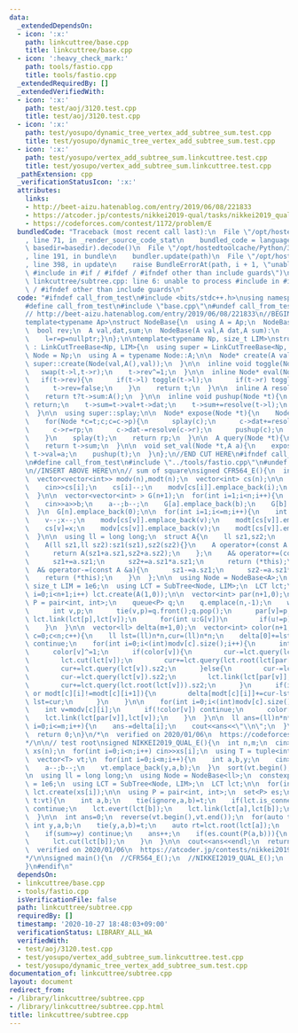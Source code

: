 ```yaml
---
data:
  _extendedDependsOn:
  - icon: ':x:'
    path: linkcuttree/base.cpp
    title: linkcuttree/base.cpp
  - icon: ':heavy_check_mark:'
    path: tools/fastio.cpp
    title: tools/fastio.cpp
  _extendedRequiredBy: []
  _extendedVerifiedWith:
  - icon: ':x:'
    path: test/aoj/3120.test.cpp
    title: test/aoj/3120.test.cpp
  - icon: ':x:'
    path: test/yosupo/dynamic_tree_vertex_add_subtree_sum.test.cpp
    title: test/yosupo/dynamic_tree_vertex_add_subtree_sum.test.cpp
  - icon: ':x:'
    path: test/yosupo/vertex_add_subtree_sum.linkcuttree.test.cpp
    title: test/yosupo/vertex_add_subtree_sum.linkcuttree.test.cpp
  _pathExtension: cpp
  _verificationStatusIcon: ':x:'
  attributes:
    links:
    - http://beet-aizu.hatenablog.com/entry/2019/06/08/221833
    - https://atcoder.jp/contests/nikkei2019-qual/tasks/nikkei2019_qual_e
    - https://codeforces.com/contest/1172/problem/E
  bundledCode: "Traceback (most recent call last):\n  File \"/opt/hostedtoolcache/Python/3.9.0/x64/lib/python3.9/site-packages/onlinejudge_verify/documentation/build.py\"\
    , line 71, in _render_source_code_stat\n    bundled_code = language.bundle(stat.path,\
    \ basedir=basedir).decode()\n  File \"/opt/hostedtoolcache/Python/3.9.0/x64/lib/python3.9/site-packages/onlinejudge_verify/languages/cplusplus.py\"\
    , line 191, in bundle\n    bundler.update(path)\n  File \"/opt/hostedtoolcache/Python/3.9.0/x64/lib/python3.9/site-packages/onlinejudge_verify/languages/cplusplus_bundle.py\"\
    , line 398, in update\n    raise BundleErrorAt(path, i + 1, \"unable to process\
    \ #include in #if / #ifdef / #ifndef other than include guards\")\nonlinejudge_verify.languages.cplusplus_bundle.BundleErrorAt:\
    \ linkcuttree/subtree.cpp: line 6: unable to process #include in #if / #ifdef\
    \ / #ifndef other than include guards\n"
  code: "#ifndef call_from_test\n#include <bits/stdc++.h>\nusing namespace std;\n\n\
    #define call_from_test\n#include \"base.cpp\"\n#undef call_from_test\n\n#endif\n\
    // http://beet-aizu.hatenablog.com/entry/2019/06/08/221833\n//BEGIN CUT HERE\n\
    template<typename Ap>\nstruct NodeBase{\n  using A = Ap;\n  NodeBase *l,*r,*p;\n\
    \  bool rev;\n  A val,dat,sum;\n  NodeBase(A val,A dat,A sum):\n    rev(0),val(val),dat(dat),sum(sum){\n\
    \    l=r=p=nullptr;}\n};\n\ntemplate<typename Np, size_t LIM>\nstruct SubTree\
    \ : LinkCutTreeBase<Np, LIM>{\n  using super = LinkCutTreeBase<Np, LIM>;\n  using\
    \ Node = Np;\n  using A = typename Node::A;\n\n  Node* create(A val){\n    return\
    \ super::create(Node(val,A(),val));\n  }\n\n  inline void toggle(Node *t){\n \
    \   swap(t->l,t->r);\n    t->rev^=1;\n  }\n\n  inline Node* eval(Node *t){\n \
    \   if(t->rev){\n      if(t->l) toggle(t->l);\n      if(t->r) toggle(t->r);\n\
    \      t->rev=false;\n    }\n    return t;\n  }\n\n  inline A resolve(Node *t){\n\
    \    return t?t->sum:A();\n  }\n\n  inline void pushup(Node *t){\n    if(t==nullptr)\
    \ return;\n    t->sum=t->val+t->dat;\n    t->sum+=resolve(t->l);\n    t->sum+=resolve(t->r);\n\
    \  }\n\n  using super::splay;\n\n  Node* expose(Node *t){\n    Node *rp=nullptr;\n\
    \    for(Node *c=t;c;c=c->p){\n      splay(c);\n      c->dat+=resolve(c->r);\n\
    \      c->r=rp;\n      c->dat-=resolve(c->r);\n      pushup(c);\n      rp=c;\n\
    \    }\n    splay(t);\n    return rp;\n  }\n\n  A query(Node *t){\n    expose(t);\n\
    \    return t->sum;\n  }\n\n  void set_val(Node *t,A a){\n    expose(t);\n   \
    \ t->val=a;\n    pushup(t);\n  }\n};\n//END CUT HERE\n#ifndef call_from_test\n\
    \n#define call_from_test\n#include \"../tools/fastio.cpp\"\n#undef call_from_test\n\
    \n//INSERT ABOVE HERE\n\n// sum of square\nsigned CFR564_E(){\n  int n,m;\n  cin>>n>>m;\n\
    \  vector<vector<int>> modv(n),modt(n);\n  vector<int> cs(n);\n\n  for(int i=0;i<n;i++){\n\
    \    cin>>cs[i];\n    cs[i]--;\n    modv[cs[i]].emplace_back(i);\n    modt[cs[i]].emplace_back(0);\n\
    \  }\n\n  vector<vector<int> > G(n+1);\n  for(int i=1;i<n;i++){\n    int a,b;\n\
    \    cin>>a>>b;\n    a--;b--;\n    G[a].emplace_back(b);\n    G[b].emplace_back(a);\n\
    \  }\n  G[n].emplace_back(0);\n\n  for(int i=1;i<=m;i++){\n    int v,x;\n    cin>>v>>x;\n\
    \    v--;x--;\n    modv[cs[v]].emplace_back(v);\n    modt[cs[v]].emplace_back(i);\n\
    \    cs[v]=x;\n    modv[cs[v]].emplace_back(v);\n    modt[cs[v]].emplace_back(i);\n\
    \  }\n\n  using ll = long long;\n  struct A{\n    ll sz1,sz2;\n    A():sz1(0),sz2(){}\n\
    \    A(ll sz1,ll sz2):sz1(sz1),sz2(sz2){}\n    A operator+(const A &a)const{\n\
    \      return A(sz1+a.sz1,sz2+a.sz2);\n    };\n    A& operator+=(const A &a){\n\
    \      sz1+=a.sz1;\n      sz2+=a.sz1*a.sz1;\n      return (*this);\n    }\n  \
    \  A& operator-=(const A &a){\n      sz1-=a.sz1;\n      sz2-=a.sz1*a.sz1;\n  \
    \    return (*this);\n    }\n  };\n\n  using Node = NodeBase<A>;\n  constexpr\
    \ size_t LIM = 1e6;\n  using LCT = SubTree<Node, LIM>;\n  LCT lct;\n\n  for(int\
    \ i=0;i<n+1;i++) lct.create(A(1,0));\n\n  vector<int> par(n+1,0);\n  {\n    using\
    \ P = pair<int, int>;\n    queue<P> q;\n    q.emplace(n,-1);\n    while(!q.empty()){\n\
    \      int v,p;\n      tie(v,p)=q.front();q.pop();\n      par[v]=p;\n      if(~p)\
    \ lct.link(lct[p],lct[v]);\n      for(int u:G[v])\n        if(u!=p) q.emplace(u,v);\n\
    \    }\n  }\n\n  vector<ll> delta(m+1,0);\n  vector<int> color(n+1,0);\n\n  for(int\
    \ c=0;c<n;c++){\n    ll lst=(ll)n*n,cur=(ll)n*n;\n    delta[0]+=lst;\n\n    if(modv[c].empty())\
    \ continue;\n    for(int i=0;i<(int)modv[c].size();i++){\n      int v=modv[c][i];\n\
    \      color[v]^=1;\n      if(color[v]){\n        cur-=lct.query(lct.root(lct[v])).sz2;\n\
    \        lct.cut(lct[v]);\n        cur+=lct.query(lct.root(lct[par[v]])).sz2;\n\
    \        cur+=lct.query(lct[v]).sz2;\n      }else{\n        cur-=lct.query(lct.root(lct[par[v]])).sz2;\n\
    \        cur-=lct.query(lct[v]).sz2;\n        lct.link(lct[par[v]],lct[v]);\n\
    \        cur+=lct.query(lct.root(lct[v])).sz2;\n      }\n      if(i+1==(int)modv[c].size()\
    \ or modt[c][i]!=modt[c][i+1]){\n        delta[modt[c][i]]+=cur-lst;\n       \
    \ lst=cur;\n      }\n    }\n\n    for(int i=0;i<(int)modv[c].size();i++){\n  \
    \    int v=modv[c][i];\n      if(!color[v]) continue;\n      color[v]^=1;\n  \
    \    lct.link(lct[par[v]],lct[v]);\n    }\n  }\n\n  ll ans=(ll)n*n*n;\n  for(int\
    \ i=0;i<=m;i++){\n    ans-=delta[i];\n    cout<<ans<<\"\\n\";\n  }\n  cout<<flush;\n\
    \  return 0;\n}\n/*\n  verified on 2020/01/06\n  https://codeforces.com/contest/1172/problem/E\n\
    */\n\n// test root\nsigned NIKKEI2019_QUAL_E(){\n  int n,m;\n  cin>>n>>m;\n  vector<int>\
    \ xs(n);\n  for(int i=0;i<n;i++) cin>>xs[i];\n  using T = tuple<int, int, int>;\n\
    \  vector<T> vt;\n  for(int i=0;i<m;i++){\n    int a,b,y;\n    cin>>a>>b>>y;\n\
    \    a--;b--;\n    vt.emplace_back(y,a,b);\n  }\n  sort(vt.begin(),vt.end());\n\
    \n  using ll = long long;\n  using Node = NodeBase<ll>;\n  constexpr size_t LIM\
    \ = 1e6;\n  using LCT = SubTree<Node, LIM>;\n  LCT lct;\n\n  for(int i=0;i<n;i++)\
    \ lct.create(xs[i]);\n\n  using P = pair<int, int>;\n  set<P> es;\n  for(auto\
    \ t:vt){\n    int a,b;\n    tie(ignore,a,b)=t;\n    if(lct.is_connected(lct[a],lct[b]))\
    \ continue;\n    lct.evert(lct[b]);\n    lct.link(lct[a],lct[b]);\n    es.emplace(a,b);\n\
    \  }\n\n  int ans=0;\n  reverse(vt.begin(),vt.end());\n  for(auto t:vt){\n   \
    \ int y,a,b;\n    tie(y,a,b)=t;\n    auto rt=lct.root(lct[a]);\n    ll sum=lct.query(rt);\n\
    \    if(sum>=y) continue;\n    ans++;\n    if(es.count(P(a,b))){\n      lct.evert(lct[a]);\n\
    \      lct.cut(lct[b]);\n    }\n  }\n\n  cout<<ans<<endl;\n  return 0;\n}\n/*\n\
    \  verified on 2020/01/06\n  https://atcoder.jp/contests/nikkei2019-qual/tasks/nikkei2019_qual_e\n\
    */\n\nsigned main(){\n  //CFR564_E();\n  //NIKKEI2019_QUAL_E();\n  return 0;\n\
    }\n#endif\n"
  dependsOn:
  - linkcuttree/base.cpp
  - tools/fastio.cpp
  isVerificationFile: false
  path: linkcuttree/subtree.cpp
  requiredBy: []
  timestamp: '2020-10-27 18:48:03+09:00'
  verificationStatus: LIBRARY_ALL_WA
  verifiedWith:
  - test/aoj/3120.test.cpp
  - test/yosupo/vertex_add_subtree_sum.linkcuttree.test.cpp
  - test/yosupo/dynamic_tree_vertex_add_subtree_sum.test.cpp
documentation_of: linkcuttree/subtree.cpp
layout: document
redirect_from:
- /library/linkcuttree/subtree.cpp
- /library/linkcuttree/subtree.cpp.html
title: linkcuttree/subtree.cpp
---
```

